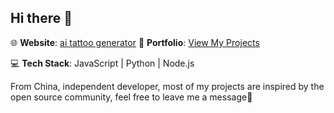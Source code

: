 ## Hi there 👋

🌐 **Website**: [ai tattoo generator](https://tattooer.info/)
📂 **Portfolio**: [View My Projects](https://bento.me/trumann)

💻 **Tech Stack**: JavaScript | Python | Node.js  

From China, independent developer, most of my projects are inspired by the open source community, feel free to leave me a message🤔
